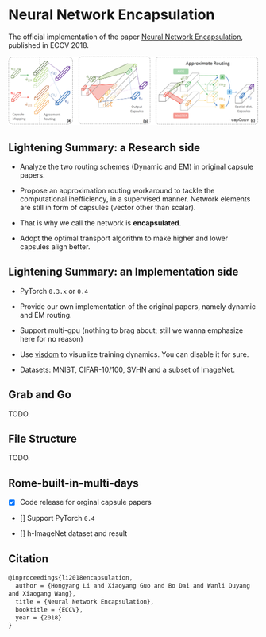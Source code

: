 # Neural Network Encapsulation

The official implementation of the paper [Neural Network Encapsulation](), published in ECCV 2018.

![capsule](data/capsule.png)

## Lightening Summary: a **Research** side

- Analyze the two routing schemes (Dynamic and EM) in original capsule papers.

- Propose an approximation routing workaround to tackle the computational inefficiency, in a supervised manner.
Network elements are still in form of capsules (vector other than scalar).

- That is why we call the network is **encapsulated**.

- Adopt the optimal transport algorithm to make higher and lower capsules align better.


## Lightening Summary: an **Implementation** side

- PyTorch `0.3.x` or `0.4`

- Provide our own implementation of the original papers, namely dynamic and EM routing.

- Support multi-gpu (nothing to brag about; still we wanna emphasize here for no reason)

- Use [visdom](https://github.com/facebookresearch/visdom) to visualize training dynamics. You can disable it for sure.

- Datasets: MNIST, CIFAR-10/100, SVHN and a subset of ImageNet.


## Grab and Go

TODO.

## File Structure

TODO.


## Rome-built-in-multi-days

- [x] Code release for orginal capsule papers

- [] Support PyTorch `0.4`

- [] h-ImageNet dataset and result


## Citation
```
@inproceedings{li2018encapsulation,
  author = {Hongyang Li and Xiaoyang Guo and Bo Dai and Wanli Ouyang and Xiaogang Wang},
  title = {Neural Network Encapsulation},
  booktitle = {ECCV},
  year = {2018}
}
```